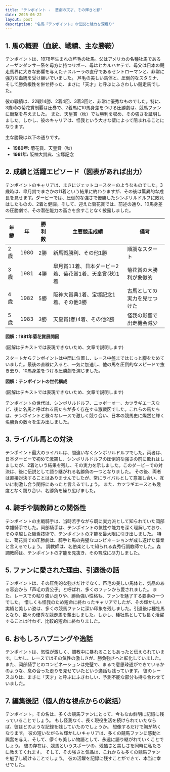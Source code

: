 ```yaml
---
title: "テンポイント -  悲劇の天才、その輝きと影"
date: 2025-06-22
layout: post
description: "名馬『テンポイント』の伝説と魅力を深堀り"
---
```


## 1. 馬の概要（血統、戦績、主な勝鞍）

テンポイントは、1978年生まれの芦毛の牡馬。父はアメリカの名種牡馬であるノーザンダンサー系を母方に持つリボー、母はヒカルハヤテで、母父は日本の競走馬界に大きな影響を与えたナスルーラの直仔であるセントローマンと、非常に強力な血統を受け継いでいました。  芦毛の美しい馬体と、圧倒的なスタミナ、そして勝負根性を併せ持った、まさに「天才」と呼ぶにふさわしい競走馬でした。

彼の戦績は、22戦14勝、2着4回、3着3回と、非常に優秀なものでした。特に、3歳時の菊花賞制覇は圧巻で、2着馬に10馬身差をつける圧勝劇は、競馬ファンに衝撃を与えました。  また、天皇賞（秋）でも勝利を収め、その強さを証明しました。しかし、彼のキャリアは、怪我という大きな壁によって阻まれることになります。

主な勝鞍は以下の通りです。

* **1980年:** 菊花賞、天皇賞（秋）
* **1981年:**  阪神大賞典、宝塚記念


## 2. 成績と活躍エピソード（図表があれば出力）

テンポイントのキャリアは、まさにジェットコースターのようなものでした。3歳時は、皐月賞でまさかの11着という結果に終わりますが、その後は驚異的な成長を見せます。ダービーでは、圧倒的な強さで優勝したシンボリルドルフに敗れはしたものの、2着と健闘。そして、迎えた菊花賞では、前述の通り、10馬身差の圧勝劇で、その潜在能力の高さを余すことなく披露しました。


| 年齢 | 年 | 勝利数 | 主要競走成績 | 備考 |
|---|---|---|---|---|
| 2歳 | 1980 | 2勝 |  新馬戦勝利、その他1勝 |  順調なスタート |
| 3歳 | 1981 | 4勝 | 皐月賞11着、日本ダービー2着、菊花賞1着、天皇賞(秋)1着 | 菊花賞の大勝利が象徴的 |
| 4歳 | 1982 | 5勝 | 阪神大賞典1着、宝塚記念1着、その他3勝 |  古馬としての実力を見せつけた |
| 5歳 | 1983 | 3勝 |  天皇賞(春)4着、その他2勝 | 怪我の影響で出走機会減少 |


**図解：1981年菊花賞展開図**

(図解はテキストでは表現できないため、文章で説明します)

スタートからテンポイントは中団に位置し、レース中盤まではじっと脚をためていました。最後の直線に入ると、一気に加速し、他の馬を圧倒的なスピードで抜き去り、10馬身差をつける圧勝劇を演じました。


**図解：テンポイントの世代構成**

(図解はテキストでは表現できないため、文章で説明します)

テンポイントの世代は、シンボリルドルフ、ニッポーオー、カツラギエースなど、後に名馬と呼ばれる馬たちが多く存在する激戦区でした。これらの馬たちは、テンポイントと様々なレースで激しく競り合い、日本の競馬史に燦然と輝く名勝負の数々を生み出しました。


## 3. ライバル馬との対決

テンポイント最大のライバルは、間違いなくシンボリルドルフでした。両者は、日本ダービーで初めて激突し、シンボリルドルフの圧倒的な強さの前に敗れはしましたが、2着という結果を残し、その実力を示しました。このダービーでの対決は、後に伝説として語り継がれる名勝負の一つとなりました。  その後、両者は直接対決することはありませんでしたが、常にライバルとして意識し合い、互いに刺激し合う関係にあったと言えるでしょう。  また、カツラギエースとも幾度となく競り合い、名勝負を繰り広げました。


## 4. 騎手や調教師との関係性

テンポイントの主戦騎手は、当時若手ながら既に実力派として知られていた岡部幸雄騎手でした。岡部騎手は、テンポイントの気性や能力を深く理解しており、その卓越した騎乗技術で、テンポイントの才能を最大限に引き出しました。  特に、菊花賞での圧勝劇は、騎手と馬の完璧なコンビネーションが成し遂げた偉業と言えるでしょう。  調教師は、名伯楽として知られる森秀行調教師でした。森調教師は、テンポイントの才能を見抜き、その育成に尽力しました。


## 5. ファンに愛された理由、引退後の話

テンポイントは、その圧倒的な強さだけでなく、芦毛の美しい馬体と、気品のある容姿から「芦毛の貴公子」と呼ばれ、多くのファンから愛されました。  また、レースでの粘り強い走りや、勝負強い性格も、ファンを魅了する要素の一つでした。  惜しくも怪我のため短命に終わったキャリアでしたが、その輝かしい実績と美しい姿は、多くの競馬ファンに深い印象を残しました。引退後は種牡馬となり、数々の優秀な競走馬を輩出しました。しかし、種牡馬としても長く活躍することは叶わず、比較的短命に終わりました。


## 6. おもしろハプニングや逸話

テンポイントは、気性が激しく、調教中に暴れることもあったと伝えられています。しかし、レースではその気性の激しさが、勝負強さへと転化していました。  また、岡部騎手とのコンビネーションは完璧で、まるで意思疎通ができているかのような、息の合った走りを見せていたという逸話も残っています。  彼のレースぶりは、まさに「天才」と呼ぶにふさわしい、予測不能な部分も持ち合わせていました。


## 7. 編集後記（個人的な視点からの総括）

テンポイント。その名は、多くの競馬ファンにとって、今もなお鮮明に記憶に残っていることでしょう。  もし怪我なく、長く現役生活を続けられていたならば、彼はどのような記録を残していたのでしょうか。  想像するだけで胸が熱くなります。  彼の短いながらも輝かしいキャリアは、多くの競馬ファンに感動と興奮を与え、そして、儚くも美しい物語として、永遠に語り継がれていくことでしょう。  彼の存在は、競馬というスポーツの、残酷さと美しさを同時に私たちに教えてくれます。  そして、その強さと気品は、これからも多くの競馬ファンを魅了し続けることでしょう。  彼の活躍を記録に残すことができて、本当に幸せでした。
